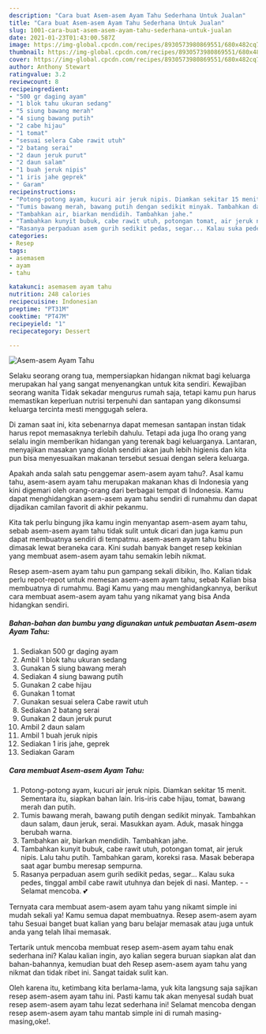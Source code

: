 ```yaml
---
description: "Cara buat Asem-asem Ayam Tahu Sederhana Untuk Jualan"
title: "Cara buat Asem-asem Ayam Tahu Sederhana Untuk Jualan"
slug: 1001-cara-buat-asem-asem-ayam-tahu-sederhana-untuk-jualan
date: 2021-01-23T01:43:00.587Z
image: https://img-global.cpcdn.com/recipes/8930573980869551/680x482cq70/asem-asem-ayam-tahu-foto-resep-utama.jpg
thumbnail: https://img-global.cpcdn.com/recipes/8930573980869551/680x482cq70/asem-asem-ayam-tahu-foto-resep-utama.jpg
cover: https://img-global.cpcdn.com/recipes/8930573980869551/680x482cq70/asem-asem-ayam-tahu-foto-resep-utama.jpg
author: Anthony Stewart
ratingvalue: 3.2
reviewcount: 8
recipeingredient:
- "500 gr daging ayam"
- "1 blok tahu ukuran sedang"
- "5 siung bawang merah"
- "4 siung bawang putih"
- "2 cabe hijau"
- "1 tomat"
- "sesuai selera Cabe rawit utuh"
- "2 batang serai"
- "2 daun jeruk purut"
- "2 daun salam"
- "1 buah jeruk nipis"
- "1 iris jahe geprek"
- " Garam"
recipeinstructions:
- "Potong-potong ayam, kucuri air jeruk nipis. Diamkan sekitar 15 menit. Sementara itu, siapkan bahan lain. Iris-iris cabe hijau, tomat, bawang merah dan putih."
- "Tumis bawang merah, bawang putih dengan sedikit minyak. Tambahkan daun salam, daun jeruk, serai. Masukkan ayam. Aduk, masak hingga berubah warna."
- "Tambahkan air, biarkan mendidih. Tambahkan jahe."
- "Tambahkan kunyit bubuk, cabe rawit utuh, potongan tomat, air jeruk nipis. Lalu tahu putih. Tambahkan garam, koreksi rasa. Masak beberapa saat agar bumbu meresap sempurna."
- "Rasanya perpaduan asem gurih sedikit pedas, segar... Kalau suka pedes, tinggal ambil cabe rawit utuhnya dan bejek di nasi. Mantep.   Selamat mencoba. 💕"
categories:
- Resep
tags:
- asemasem
- ayam
- tahu

katakunci: asemasem ayam tahu 
nutrition: 248 calories
recipecuisine: Indonesian
preptime: "PT31M"
cooktime: "PT47M"
recipeyield: "1"
recipecategory: Dessert

---
```



![Asem-asem Ayam Tahu](https://img-global.cpcdn.com/recipes/8930573980869551/680x482cq70/asem-asem-ayam-tahu-foto-resep-utama.jpg)

Selaku seorang orang tua, mempersiapkan hidangan nikmat bagi keluarga merupakan hal yang sangat menyenangkan untuk kita sendiri. Kewajiban seorang  wanita Tidak sekadar mengurus rumah saja, tetapi kamu pun harus memastikan keperluan nutrisi terpenuhi dan santapan yang dikonsumsi keluarga tercinta mesti menggugah selera.

Di zaman  saat ini, kita sebenarnya dapat memesan santapan instan tidak harus repot memasaknya terlebih dahulu. Tetapi ada juga lho orang yang selalu ingin memberikan hidangan yang terenak bagi keluarganya. Lantaran, menyajikan masakan yang diolah sendiri akan jauh lebih higienis dan kita pun bisa menyesuaikan makanan tersebut sesuai dengan selera keluarga. 



Apakah anda salah satu penggemar asem-asem ayam tahu?. Asal kamu tahu, asem-asem ayam tahu merupakan makanan khas di Indonesia yang kini digemari oleh orang-orang dari berbagai tempat di Indonesia. Kamu dapat menghidangkan asem-asem ayam tahu sendiri di rumahmu dan dapat dijadikan camilan favorit di akhir pekanmu.

Kita tak perlu bingung jika kamu ingin menyantap asem-asem ayam tahu, sebab asem-asem ayam tahu tidak sulit untuk dicari dan juga kamu pun dapat membuatnya sendiri di tempatmu. asem-asem ayam tahu bisa dimasak lewat beraneka cara. Kini sudah banyak banget resep kekinian yang membuat asem-asem ayam tahu semakin lebih nikmat.

Resep asem-asem ayam tahu pun gampang sekali dibikin, lho. Kalian tidak perlu repot-repot untuk memesan asem-asem ayam tahu, sebab Kalian bisa membuatnya di rumahmu. Bagi Kamu yang mau menghidangkannya, berikut cara membuat asem-asem ayam tahu yang nikamat yang bisa Anda hidangkan sendiri.

<!--inarticleads1-->

##### Bahan-bahan dan bumbu yang digunakan untuk pembuatan Asem-asem Ayam Tahu:

1. Sediakan 500 gr daging ayam
1. Ambil 1 blok tahu ukuran sedang
1. Gunakan 5 siung bawang merah
1. Sediakan 4 siung bawang putih
1. Gunakan 2 cabe hijau
1. Gunakan 1 tomat
1. Gunakan sesuai selera Cabe rawit utuh
1. Sediakan 2 batang serai
1. Gunakan 2 daun jeruk purut
1. Ambil 2 daun salam
1. Ambil 1 buah jeruk nipis
1. Sediakan 1 iris jahe, geprek
1. Sediakan  Garam




<!--inarticleads2-->

##### Cara membuat Asem-asem Ayam Tahu:

1. Potong-potong ayam, kucuri air jeruk nipis. Diamkan sekitar 15 menit. Sementara itu, siapkan bahan lain. Iris-iris cabe hijau, tomat, bawang merah dan putih.
1. Tumis bawang merah, bawang putih dengan sedikit minyak. Tambahkan daun salam, daun jeruk, serai. Masukkan ayam. Aduk, masak hingga berubah warna.
1. Tambahkan air, biarkan mendidih. Tambahkan jahe.
1. Tambahkan kunyit bubuk, cabe rawit utuh, potongan tomat, air jeruk nipis. Lalu tahu putih. Tambahkan garam, koreksi rasa. Masak beberapa saat agar bumbu meresap sempurna.
1. Rasanya perpaduan asem gurih sedikit pedas, segar... Kalau suka pedes, tinggal ambil cabe rawit utuhnya dan bejek di nasi. Mantep.  -  - Selamat mencoba. 💕




Ternyata cara membuat asem-asem ayam tahu yang nikamt simple ini mudah sekali ya! Kamu semua dapat membuatnya. Resep asem-asem ayam tahu Sesuai banget buat kalian yang baru belajar memasak atau juga untuk anda yang telah lihai memasak.

Tertarik untuk mencoba membuat resep asem-asem ayam tahu enak sederhana ini? Kalau kalian ingin, ayo kalian segera buruan siapkan alat dan bahan-bahannya, kemudian buat deh Resep asem-asem ayam tahu yang nikmat dan tidak ribet ini. Sangat taidak sulit kan. 

Oleh karena itu, ketimbang kita berlama-lama, yuk kita langsung saja sajikan resep asem-asem ayam tahu ini. Pasti kamu tak akan menyesal sudah buat resep asem-asem ayam tahu lezat sederhana ini! Selamat mencoba dengan resep asem-asem ayam tahu mantab simple ini di rumah masing-masing,oke!.

